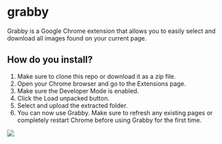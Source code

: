 # grabby
Grabby is a Google Chrome extension that allows you to easily select and download all images found on your current page.

## How do you install?
1. Make sure to clone this repo or download it as a zip file.
2. Open your Chrome browser and go to the Extensions page.
3. Make sure the Developer Mode is enabled.
4. Click the Load unpacked button.
5. Select and upload the extracted folder.
6. You can now use Grabby. Make sure to refresh any existing pages or completely restart Chrome before using Grabby for the first time.

![](https://imgur.com/a/GVlTxGR)
